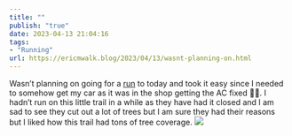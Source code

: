 ```yaml
---
title: ""
publish: "true"
date: 2023-04-13 21:04:16
tags:
- "Running"
url: https://ericmwalk.blog/2023/04/13/wasnt-planning-on.html
---
```

Wasn’t planning on going for a [run](http://www.strava.com/activities/8885699379) to today and took it easy since I needed to somehow get my car as it was in the shop getting the AC fixed 🤦‍♂️. I hadn’t run on this little trail in a while as they have had it closed and I am sad to see they cut out a lot of trees but I am sure they had their reasons but I liked how this trail had tons of tree coverage.
![](https://ericmwalk.blog/uploads/2023/e3d824d085.jpg)
